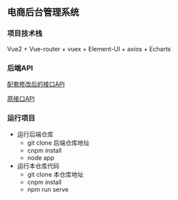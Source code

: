 ## 电商后台管理系统

### 项目技术栈
Vue2 + Vue-router + vuex + Element-UI + axios + Echarts

### 后端API
[配套修改后的接口API](http://www.cnblogs.com/sxdcgaq8080/p/7894828.html)

[原接口API](https://gitee.com/wBekvam/vueShop-api-server.git)
### 运行项目
- 运行后端仓库
  - git clone 后端仓库地址
  - cnpm install
  - node app
- 运行本仓库代码
  - git clone 本仓库地址
  - cnpm install
  - npm run serve
